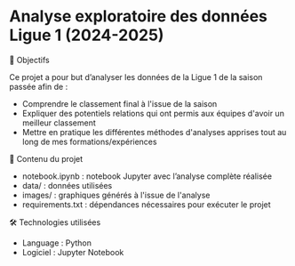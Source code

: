 # Analyse exploratoire des données Ligue 1 (2024-2025)
🎯 Objectifs

Ce projet a pour but d’analyser les données de la Ligue 1 de la saison passée afin de :

   - Comprendre le classement final à l'issue de la saison
   - Expliquer des potentiels relations qui ont permis aux équipes d'avoir un meilleur classement
   - Mettre en pratique les différentes méthodes d'analyses apprises tout au long de mes formations/expériences

📂 Contenu du projet

   - notebook.ipynb : notebook Jupyter avec l’analyse complète réalisée
   - data/ : données utilisées 
   - images/ : graphiques générés à l'issue de l'analyse
   - requirements.txt : dépendances nécessaires pour exécuter le projet

🛠️ Technologies utilisées
   - Language : Python 
   - Logiciel : Jupyter Notebook
